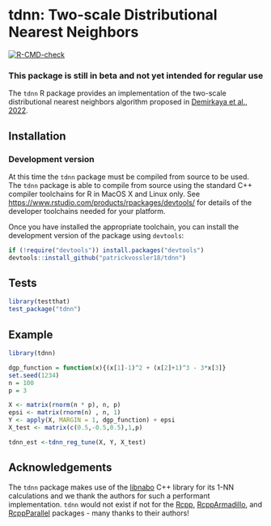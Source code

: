 
# tdnn: Two-scale Distributional Nearest Neighbors

<!-- badges: start -->
[![R-CMD-check](https://github.com/patrickvossler18/tdnn_package/workflows/R-CMD-check/badge.svg)](https://github.com/patrickvossler18/tdnn_package/actions)
<!-- badges: end -->
### This package is still in beta and not yet intended for regular use 

The `tdnn` R package provides an implementation of the two-scale distributional nearest neighbors algorithm proposed in [Demirkaya et al., 2022](https://arxiv.org/abs/1808.08469).

## Installation

### Development version

At this time the `tdnn` package must be compiled from source to be used. The `tdnn` package is able to compile from source using the standard C++ compiler toolchains for R in MacOS X and Linux only. See https://www.rstudio.com/products/rpackages/devtools/ for details of the developer toolchains needed for your platform.

Once you have installed the appropriate toolchain, you can install the development version of the package using `devtools`:

``` r
if (!require("devtools")) install.packages("devtools")
devtools::install_github("patrickvossler18/tdnn")
```

## Tests
``` r
library(testthat)
test_package("tdnn")
```

## Example


``` r
library(tdnn)

dgp_function = function(x){(x[1]-1)^2 + (x[2]+1)^3 - 3*x[3]}
set.seed(1234)
n = 100
p = 3

X <- matrix(rnorm(n * p), n, p)
epsi <- matrix(rnorm(n) , n, 1)
Y <- apply(X, MARGIN = 1, dgp_function) + epsi
X_test <- matrix(c(0.5,-0.5,0.5),1,p)

tdnn_est <-tdnn_reg_tune(X, Y, X_test)

```

## Acknowledgements

The `tdnn` package makes use of the [libnabo](https://github.com/ethz-asl/libnabo) C++ library for its 1-NN calculations and we thank the authors for such a performant implementation. `tdnn` would not exist if not for the [Rcpp](https://cran.r-project.org/package=Rcpp), [RcppArmadillo](https://cran.r-project.org/package=RcppArmadillo), and [RcppParallel](https://cran.r-project.org/package=RcppParallel) packages - many thanks to their authors! 
